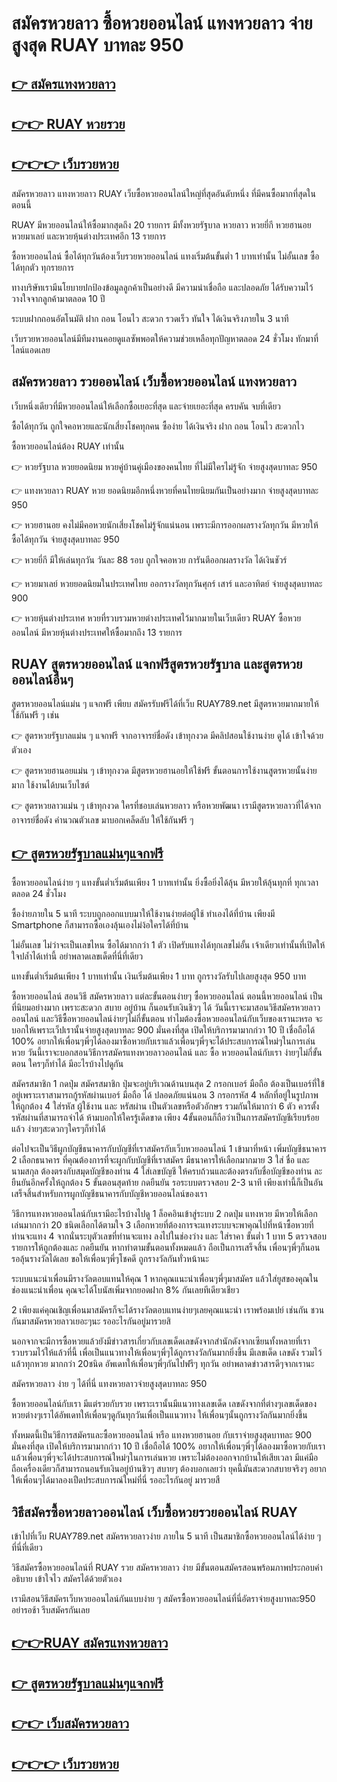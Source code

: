 # สมัครหวยลาว ซื้อหวยออนไลน์ แทงหวยลาว จ่ายสูงสุด RUAY บาทละ 950
 
## [👉 สมัครแทงหวยลาว](https://www.xn--147-2ll3f3ai1h5d.com/register/@vip789_atomseo)

## [👉👉 RUAY หวยรวย](https://ruay789.net/)

## [👉👉👉 เว็บรวยหวย](https://ruay789.net/)
 
สมัครหวยลาว แทงหวยลาว RUAY เว็บซื้อหวยออนไลน์ใหญ่ที่สุดอันดับหนึ่ง ที่มีคนซื้อมากที่สุดในตอนนี้

RUAY มีหวยออนไลน์ให้ซื้อมากสุดถึง 20 รายการ มีทั้งหวยรัฐบาล หวยลาว หวยยี่กี หวยฮานอย หวยมาเลย์ และหวยหุ้นต่างประเทศอีก 13 รายการ
 
ซื้อหวยออนไลน์ ซื้อได้ทุกวันต้องเว็บรวยหวยออนไลน์ แทงเริ่มต้นขั้นต่ำ 1 บาทเท่านั้น ไม่อั้นเลข ซื้อได้ทุกตัว ทุกรายการ

ทางบริษัทเรามีนโยบายปกป้องข้อมูลลูกค้าเป็นอย่างดี มีความน่าเชื่อถือ และปลอดภัย ได้รับความไว้วางใจจากลูกค้ามาตลอด 10 ปี

ระบบฝากถอนอัตโนมัติ ฝาก ถอน โอนไว สะดวก รวดเร็ว ทันใจ ได้เงินจริงภายใน 3 นาที

เว็บรวยหวยออนไลน์มีทีมงานคอยดูแลซัพพอตให้ความช่วยเหลือทุกปัญหาตลอด 24 ชั่วโมง ทักมาที่ไลน์แอดเลย


## สมัครหวยลาว รวยออนไลน์ เว็บซื้อหวยออนไลน์ แทงหวยลาว
 
เว็บหนึ่งเดียวที่มีหวยออนไลน์ให้เลือกซื้อเยอะที่สุด และจ่ายเยอะที่สุด ครบคัน จบที่เดียว 

ซื้อได้ทุกวัน ถูกใจคอหวยและนักเสี่ยงโชคทุกคน ซื้อง่าย ได้เงินจริง ฝาก ถอน โอนไว สะดวกไว

ซื้อหวยออนไลน์ต้อง RUAY เท่านั้น

👉 หวยรัฐบาล หวยยอดนิยม หวยคู่บ้านคู่เมืองของคนไทย ที่ไม่มีใครไม่รู้จัก จ่ายสูงสุดบาทละ 950

👉 แทงหวยลาว RUAY หวย ยอดนิยมอีกหนึ่งหวยที่คนไทยนิยมกันเป็นอย่างมาก จ่ายสูงสุดบาทละ 950

👉 หวยฮานอย คงไม่มีคอหวยนักเสี่ยงโชคไม่รู้จักแน่นอน เพราะมีการออกผลรางวัลทุกวัน มีหวยให้ซื้อได้ทุกวัน จ่ายสูงสุดบาทละ 950

👉 หวยยี่กี มีให้เล่นทุกวัน วันละ 88 รอบ ถูกใจคอหวย การันตีออกผลรางวัล ได้เงินชัวร์

👉 หวยมาเลย์ หวยยอดนิยมในประเทศไทย ออกรางวัลทุกวันศุกร์ เสาร์ และอาทิตย์ จ่ายสูงสุดบาทละ 900

👉 หวยหุ้นต่างประเทศ หวยที่รวบรวมหวยต่างประเทศไว้มากมายในเว็บเดียว RUAY ซื้อหวยออนไลน์ มีหวยหุ้นต่างประเทศให้ซื้อมากถึง 13 รายการ

## RUAY สูตรหวยออนไลน์ แจกฟรีสูตรหวยรัฐบาล และสูตรหวยออนไลน์อื่นๆ

สูตรหวยออนไลน์แม่น ๆ แจกฟรี เพียบ สมัครรับฟรีได้ที่เว็บ RUAY789.net มีสูตรหวยมากมายให้ใช้กันฟรี ๆ เช่น 

👉 สูตรหวยรัฐบาลแม่น ๆ แจกฟรี จากอาจารย์ชื่อดัง เข้าทุกงวด มีคลิปสอนใช้งานง่าย ดูได้ เข้าใจด้วยตัวเอง

👉 สูตรหวยฮานอยแม่น ๆ เข้าทุกงวด มีสูตรหวยฮานอยให้ใช้ฟรี ขั้นตอนการใช้งานสูตรหวยนั้นง่ายมาก ใช้งานได้บนเว็บไซต์

👉 สูตรหวยลาวแม่น ๆ เข้าทุกงวด ใครที่ชอบเล่นหวยลาว หรือหวยพัฒนา เรามีสูตรหวยลาวที่ได้จากอาจารย์ชื่อดัง คำนวณตัวเลข มาบอกเคล็ดลับ ให้ใช้กันฟรี ๆ

## [👉 สูตรหวยรัฐบาลแม่นๆแจกฟรี ](https://ruay789.net/%e0%b9%80%e0%b8%a8%e0%b8%a3%e0%b8%a9%e0%b8%90%e0%b8%b5-%e0%b9%80%e0%b8%a7%e0%b9%87%e0%b8%9a%e0%b8%ab%e0%b8%a7%e0%b8%a2%e0%b8%ad%e0%b8%ad%e0%b8%99%e0%b9%84%e0%b8%a5%e0%b8%99%e0%b9%8c/)

ซื้อหวยออนไลน์ง่าย ๆ แทงขั้นต่ำเริ่มต้นเพียง 1 บาทเท่านั้น ยิ่งซื้อยิ่งได้ลุ้น มีหวยให้ลุ้นทุกที่ ทุกเวลาตลอด 24 ชั่วโมง

ซื้อง่ายภายใน 5 นาที ระบบถูกออกแบบมาให้ใช้งานง่ายต่อผู้ใช้ ทำเองได้ที่บ้าน เพียงมี Smartphone ก็สามารถซื้อเองลุ้นเองไม่ง้อใครได้ที่บ้าน

ไม่อั้นเลข ไม่ว่าจะเป็นเลขไหน ซื้อได้มากกว่า 1 ตัว เปิดรับแทงได้ทุกเลขไม่อั้น เจ้าเดียวเท่านั้นที่เปิดให้ใจปล้ำได้เท่านี้ อย่าพลาดเลขเด็ดที่นี่ที่เดียว

แทงขั้นต่ำเริ่มต้นเพียง 1 บาทเท่านั้น เงินเริ่มต้นเพียง 1 บาท ถูกรางวัลรับไปเลยสูงสุด 950 บาท 
 
ซื้อหวยออนไลน์ สอนวิธี สมัครหวยลาว แต่ละขั้นตอนง่ายๆ
ซื้อหวยออนไลน์ ตอนนี้หวยออนไลน์ เป็นที่นิยมอย่างมาก เพราะสะดวก สบาย อยู่บ้าน ก็นอนรับเงินชิวๆ ได้ วันนี้เราจะมาสอนวิธีสมัครหวยลาวออนไลน์ และวิธีซื้อหวยออนไลน์ง่ายๆไม่กี่ขั้นตอน ทำไมต้องซื้อหวยออนไลน์กับเว็บของเรานะหรอ จะบอกให้เพราะเว็ปเรานั้นจ่ายสูงสุดบาทละ 900 มั่นคงที่สุด เปิดให้บริการมามากก่วา 10 ปี เชื่อถือได้ 100% อยากให้เพื่อนๆพี่ๆได้ลองมาซื้อหวยกับเราแล้วเพื่อนๆพี่ๆจะได้ประสบการณ์ใหม่ๆในการเล่นหวย วันนี้เราจะบอกสอนวิธีการสมัครแทงหวยลาวออนไลน์ และ ซื้อ หวยออนไลน์กับเรา  ง่ายๆไม่กี่ขั้นตอน ใครๆก็ทำได้ มีอะไรบ้างไปดูกัน

สมัครสมาชิก
1 กดปุ่ม สมัครสมาชิก ปุ่มจะอยู่บริเวณด้านบนสุด
2 กรอกเบอร์ มือถือ ต้องเป็นเบอร์ที่ใข้อยู่เพราะเราสามารถกู้รหัสผ่านเบอร์ มือถือ ได้ ปลอดภัยแน่นอน
3 กรอกรหัส 4 หลักที่อยู่ในรูปภาพให้ถูกต้อง
4 ใส่รหัส ผู้ใช้งาน และ หรัสผ่าน เป็นตัวเลขหรือตัวอักษร รวมกันให้มากว่า 6 ตัว ควรตั้งรหัสผ่านที่สามารถจำได้ ห้ามบอกให้ใครรู้เด็ดขาด
เพียง 4ขั้นตอนก็ถือว่าเป็นการสมัครบัญชีเรียบร้อยแล้ว ง่ายๆสะดวกๆใครๆก็ทำได้

ต่อไปจะเป็นวิธีผูกบัญชีธนาคารกับบัญชีที่เราสมัครกับเว็บหวยออนไลน์
1 เข้ามาที่หน้า เพิ่มบัญชีธนาคาร
2 เลือกธนาคาร ที่คุณต้องการที่จะผูกกับบัญชีที่เราสมัคร มีธนาคารให้เลือกมากมาย
3 ใส่ ชื่อ และ นามสกุล ต้องตรงกับสมุดบัญชีของท่าน
4 ใส่เลขบัญชี ให้ครบถ้วนและต้องตรงกับชื่อบัญชีของท่าน ละยืนยันอีกครั้งให้ถูกต้อง
5 ขั้นตอนสุดท้าย กดยืนยัน รอระบบตรวจสอบ 2-3 นาที เพียงเท่านี้ก็เป็นอันเสร็จสิ้นสำหรับการผูกบัญชีธนาคารกับบัญชีหวยออนไลน์ของเรา 

วิธีการแทงหวยออนไลน์กับเรามีอะไรบ้างไปดู
1 ล็อคอินเข้าสู่ระบบ
2 กดปุ่ม แทงหวย มีหวยให้เลือกเล่นมากกว่า 20 ชนิดเลือกได้ตามใจ
3 เลือกหวยที่ต้องการจะแทงระบบจะพาคุณไปที่หน้าซื้อหวยที่ท่านจะแทง
4 จากนั่นระบุตัวเลขที่ท่านจะแทง ลงไปในช่องว่าง และ ใส่ราคา ขั้นต่ำ 1 บาท
5 ตรวจสอบรายการให้ถูกต้องและ กดยืนยัน 
หากทำตามขั้นตอนทั้งหมดแล้ว ถือเป็นการเสร็จสิ้น เพื่อนๆพี่ๆก็นอนรอลุ้นรางวัลได้เลย ขอให้เพื่อนๆพี่ๆโชคดี ถูกรางวัลกันทั่วหน้านะ

ระบบแนะนำเพื่อนมีรางวัลตอบแทนให้คุณ
1 หากคุณแนะนำเพื่อนๆพี่ๆมาสมัคร แล้วใส่ยูสของคุณในช่องแนะนำเพื่อน คุณจะได้โบนัสเพิ่มจากยอดฝาก 8% กันเลยทีเดียวเชียว

2 เพียงแค่คุณเชิญเพื่อนมาสมัครก็จะได้รางวัลตอบแทนง่ายๆเลยคุณแนะนำ เราพร้อมเปย์ เช่นกัน ชวนกันมาสมัครหวยลาวเยอะๆนะ รออะไรกันอยู่มารวยสิ

นอกจากจะมีการซื้อหวยแล้วยังมีข่าวสารเกี่ยวกับเลขเด็ดเลขดังจากสำนักดังจากเซียนทั้งหลายที่เรารวบรวมไว้ให้แล้วที่นี้ เพื่อเป็นแนวทางให้เพื่อนๆพี่ๆได้ถูกรางวัลกันมากยิ่งขึ้น มีเลขเด็ด เลขดัง รวมไว้แล้วทุกหวย มากกว่า 20ชนิด อัพเดทให้เพื่อนๆพี่ๆกันไปฟรีๆ ทุกวัน อย่าพลาดข่าวสารดีๆจากเรานะ 

สมัครหวยลาว ง่าย ๆ ได้ที่นี่ แทงหวยลาวจ่ายสูงสุดบาทละ 950

ซื้อหวยออนไลน์กับเรา มีแต่รวยกับรวย
เพราะเรานั้นมีแนวทางเลขเด็ด เลขดังจากที่ต่างๆเลขเด็ดของหวยต่างๆเราได้อัพเดทให้เพื่อนๆดูกันทุกวันเพื่อเป็นแนวทาง ให้เพื่อนๆนั้นถูกรางวัลกันมากยิ่งขึ้น

ทั้งหมดนี้เป็นวิธีการสมัครและซื้อหวยออนไลน์ หรือ แทงหวยฮานอย กับเราจ่ายสูงสุดบาทละ 900 มั่นคงที่สุด เปิดให้บริการมามากก่วา 10 ปี เชื่อถือได้ 100% อยากให้เพื่อนๆพี่ๆได้ลองมาซื้อหวยกับเราแล้วเพื่อนๆพี่ๆจะได้ประสบการณ์ใหม่ๆในการเล่นหวย เพราะไม่ต้องออกจากบ้านให้เสียเวลา มีแค่มือถือเครื่องเดียวก็สามารถนอนรับเงินอยู่บ้านชิวๆ สบายๆ ต้องบอกเลยว่า ยุคนี้มันสะดวกสบายจริงๆ อยากให้เพื่อนๆได้มาลองเปืดประสบการณ์ใหม่ที่นี่ รออะไรกันอยู่ มารวยสื

## วิธีสมัครซื้อหวยลาวออนไลน์ เว็บซื้อหวยรวยออนไลน์ RUAY
 
เข้าไปที่เว็บ RUAY789.net สมัครหวยลาวง่าย ภายใน 5 นาที เป็นสมาชิกซื้อหวยออนไลน์ได้ง่าย ๆ ที่นี่ที่เดียว

วิธีสมัครซื้อหวยออนไลน์ที่ RUAY รวย สมัครหวยลาว ง่าย มีขั้นตอนสมัครสอนพร้อมภาพประกอบคำอธิบาย เข้าใจไว สมัครได้ด้วยตัวเอง

เรามีสอนวิธีสมัครเว็บหวยออนไลน์กันแบบง่าย ๆ สมัครซื้อหวยออนไลน์ที่นี่อัตราจ่ายสูงบาทละ950 อย่ารอช้า รีบสมัครกันเลย

## [👉👉RUAY สมัครแทงหวยลาว](https://www.xn--147-2ll3f3ai1h5d.com/register/@vip789_atomseo)

## [👉 สูตรหวยรัฐบาลแม่นๆแจกฟรี ](https://ruay789.net/%e0%b9%80%e0%b8%a8%e0%b8%a3%e0%b8%a9%e0%b8%90%e0%b8%b5-%e0%b9%80%e0%b8%a7%e0%b9%87%e0%b8%9a%e0%b8%ab%e0%b8%a7%e0%b8%a2%e0%b8%ad%e0%b8%ad%e0%b8%99%e0%b9%84%e0%b8%a5%e0%b8%99%e0%b9%8c/)

## [👉👉 เว็บสมัครหวยลาว](https://www.xn--147-2ll3f3ai1h5d.com/register/@vip789_atomseo)

## [👉👉👉 เว็บรวยหวย](https://ruay789.net/)